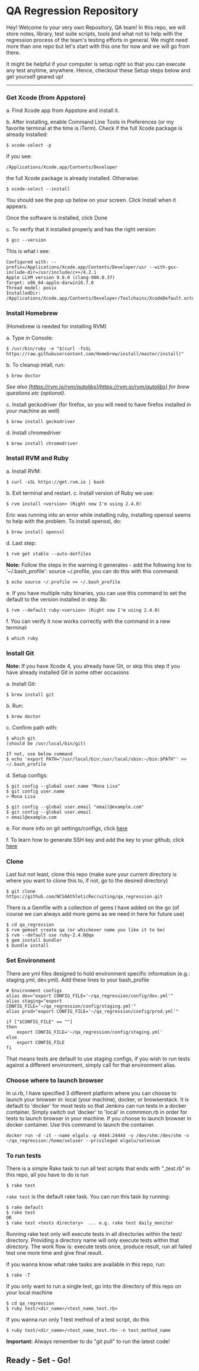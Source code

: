 # QA Regression Repository


Hey! Welcome to your very own Repository, QA team! In this repo, we will store notes, library, test suite scripts, tools and what not to help with the regression process of the team's testing efforts in general. We might need more than one repo but let's start with this one for now and we will go from there.

It might be helpful if your computer is setup right so that you can execute any test anytime, anywhere. Hence, checkout these Setup steps below and get yourself geared up!

----------

### Get Xcode (from Appstore)
a. Find Xcode app from Appstore and install it.

b. After installing, enable Command Line Tools in Preferences (or my favorite terminal at the time is iTerm). Check if the full Xcode package is already installed:

    $ xcode-select -p

If you see:

    /Applications/Xcode.app/Contents/Developer

the full Xcode package is already installed. Otherwise:

    $ xcode-select --install

You should see the pop up below on your screen. Click Install when it appears.

Once the software is installed, click Done

c. To verify that it installed properly and has the right version:

    $ gcc --version

This is what i see:

    Configured with: --prefix=/Applications/Xcode.app/Contents/Developer/usr --with-gxx-include-dir=/usr/include/c++/4.2.1
    Apple LLVM version 9.0.0 (clang-900.0.37)
    Target: x86_64-apple-darwin16.7.0
    Thread model: posix
    InstalledDir: /Applications/Xcode.app/Contents/Developer/Toolchains/XcodeDefault.xctoolchain/usr/bin

### Install Homebrew
(Homebrew is needed for installing RVM)

a. Type in Console:

    $ /usr/bin/ruby -e "$(curl -fsSL https://raw.githubusercontent.com/Homebrew/install/master/install)"

b. To cleanup intall, run:

    $ brew doctor

 _See also [https://rvm.io/rvm/autolibs](https://rvm.io/rvm/autolibs) for brew questions etc (optional)._

c. Install geckodriver (for firefox, so you will need to have firefox installed in your machine as well)

    $ brew install geckodriver

d. Install chromedriver

    $ brew install chromedriver


### Install RVM and Ruby
a. Install RVM:

    $ curl -sSL https://get.rvm.io | bash

b. Exit terminal and restart.
c. Install version of Ruby we use:

    $ rvm install <version> (Right now I'm using 2.4.0)

Eric was running into an error while installing ruby, installing openssl seems to help with the problem. To install openssl, do:

    $ brew install openssl

d. Last step:

    $ rvm get stable --auto-dotfiles

**Note:** Follow the steps in the warning it generates - add the following line to '~/.bash_profile': source ~/.profile, you can do this with this command:

    $ echo source ~/.profile >> ~/.bash_profile

e. If you have multiple ruby binaries, you can use this command to set the default to the version installed in step 3b:

    $ rvm --default ruby-<version> (Right now I'm using 2.4.0)

f. You can verify it now works correctly with the command in a new terminal:

    $ which ruby

### Install Git
**Note:** If you have Xcode 4, you already have Git, or skip this step if you have already installed Git in some other occasions

a. Install Git:

    $ brew install git

b. Run:

    $ brew doctor

c. Confirm path with:

    $ which git
    (should be /usr/local/bin/git)

    If not, use below command
    $ echo 'export PATH="/usr/local/bin:/usr/local/sbin:~/bin:$PATH"' >> ~/.bash_profile

d. Setup configs:

    $ git config --global user.name "Mona Lisa"
    $ git config user.name
    > Mona Lisa

    $ git config --global user.email "email@example.com"
    $ git config --global user.email
    > email@example.com


e. For more info on git settings/configs, click [here](https://help.github.com/articles/setting-your-username-in-git/)

f. To learn how to generate SSH key and add the key to your github, click [here](https://help.github.com/articles/connecting-to-github-with-ssh/)

### Clone
Last but not least, clone this repo (make sure your current directory is where you want to clone this to, if not, go to the desired directory)

    $ git clone https://github.com/NCSAAthleticRecruiting/qa_regression.git

There is a Gemfile with a collection of gems I have added on the go (of course we can always add more gems as we need in here for future use)

    $ cd qa_regression
    $ rvm gemset create qa (or whichever name you like it to be)
    $ rvm --default use ruby-2.4.0@qa
    $ gem install bundler
    $ bundle install

### Set Environment
There are yml files designed to hold environment specific information (e.g.: staging.yml, dev.yml). Add these lines to your bash_profile

    # Environment configs
    alias dev="export CONFIG_FILE='~/qa_regression/config/dev.yml'"
    alias staging="export CONFIG_FILE='~/qa_regression/config/staging.yml'"
    alias prod="export CONFIG_FILE='~/qa_regression/config/prod.yml'"

    if ["$CONFIG_FILE" == ""]
	then
		export CONFIG_FILE='~/qa_regression/config/staging.yml'
    else
	    export CONFIG_FILE
    fi

That means tests are default to use staging configs, if you wish to run tests against a different environment, simply call for that environment alias.

### Choose where to launch browser
In ui.rb, I have specified 3 different platform where you can choose to launch your browser in: local (your machine), docker, or browserstack. It is default to 'docker' for most tests so that Jenkins can run tests in a docker container. Simply switch out 'docker' to 'local' in commmon.rb in order for tests to launch browser in your machine. If you choose to launch browser in docker container. Use this command to launch the container.

    docker run -d -it --name elgalu -p 4444:24444 -v /dev/shm:/dev/shm -v ~/qa_regression:/home/seluser --privileged elgalu/selenium

### To run tests
There is a simple Rake task to run all test scripts that ends with "_test.rb" in this repo, all you have to do is run

    $ rake test

`rake test` is the default rake task. You can run this task by running:

    $ rake default
    $ rake test
    OR
    $ rake test <tests directory>  ... e.g. rake test daily_monitor

Running rake test only will execute tests in all directories within the test/ directory. Providing a directory name will only execute tests within that directory. The work flow is: execute tests once, produce result, run all failed test one more time and give final result.

If you wanna know what rake tasks are available in this repo, run:

    $ rake -T

If you only want to run a single test, go into the directory of this repo on your local machine

    $ cd qa_regression
    $ ruby test/<dir_name>/<test_name_test.rb>

If you wanna run only 1 test method of a test script, do this

    $ ruby test/<dir_name>/<test_name_test.rb> -n test_method_name

**Important:** Always remember to do "git pull" to run the latest code!

## Ready - Set - Go!
